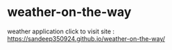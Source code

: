 # weather-on-the-way
weather application
click to visit site : https://sandeep350924.github.io/weather-on-the-way/
